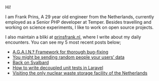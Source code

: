 Hi!

I am Frank Prins, A 29 year old engineer from the Netherlands, currently employed as a Senior PHP developer at Temper.
Besides travelling and working on science experiments, I like to work on open source projects.

I also maintain a bliki at [prinsfrank.nl](https://prinsfrank.nl), where I write about my daily encounters. You can see my 5 most recent posts below;

<!--START_SECTION:feed-->
* [A.G.A.I.N.‽ Framework for thorough bug-fixing](https:&#x2F;&#x2F;prinsfrank.nl&#x2F;2023&#x2F;08&#x2F;28&#x2F;AGAIN_Framework_for_thorough_bugfixing)
* [You might be sending random people your users’ data](https:&#x2F;&#x2F;prinsfrank.nl&#x2F;2023&#x2F;06&#x2F;17&#x2F;You-might-be-sending-random-people-your-users-data)
* [Back on Svalbard](https:&#x2F;&#x2F;prinsfrank.nl&#x2F;2023&#x2F;04&#x2F;09&#x2F;Back-in-Longyearbyen-on-Svalbard)
* [How to write decoupled unit tests in Laravel](https:&#x2F;&#x2F;prinsfrank.nl&#x2F;2022&#x2F;09&#x2F;20&#x2F;How-to-write-decoupled-unit-tests-in-Laravel)
* [Visiting the only nuclear waste storage facility of the Netherlands](https:&#x2F;&#x2F;prinsfrank.nl&#x2F;2022&#x2F;09&#x2F;12&#x2F;Visiting-the-only-nuclear-waste-storage-facility-of-the-Netherlands)
<!--END_SECTION:feed-->
